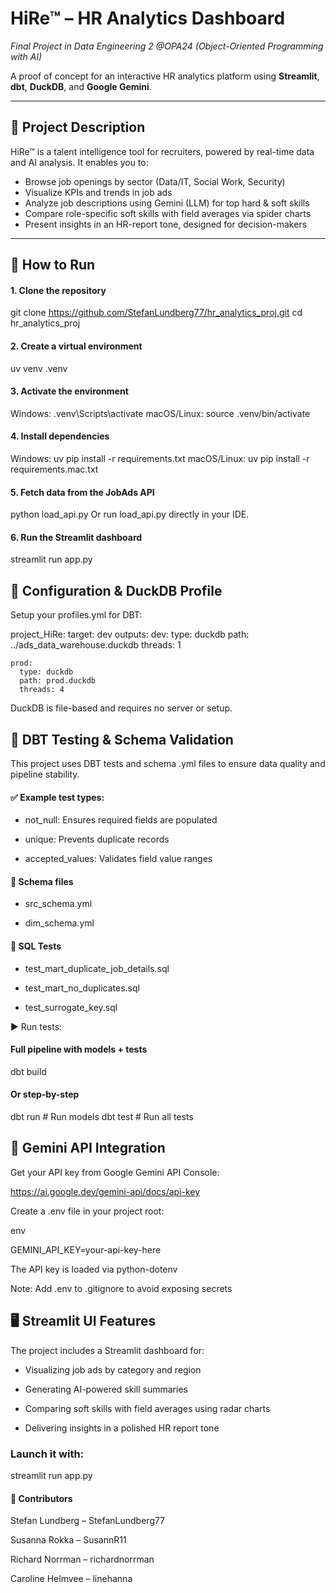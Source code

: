 # HiRe™ – HR Analytics Dashboard

_Final Project in Data Engineering 2 @OPA24 (Object-Oriented Programming with AI)_

A proof of concept for an interactive HR analytics platform using **Streamlit**, **dbt**, **DuckDB**, and **Google Gemini**.

---

## 📝 Project Description

HiRe™ is a talent intelligence tool for recruiters, powered by real-time data and AI analysis. It enables you to:

- Browse job openings by sector (Data/IT, Social Work, Security)
- Visualize KPIs and trends in job ads
- Analyze job descriptions using Gemini (LLM) for top hard & soft skills
- Compare role-specific soft skills with field averages via spider charts
- Present insights in an HR-report tone, designed for decision-makers

---

## 🚀 How to Run

#### 1. Clone the repository

git clone https://github.com/StefanLundberg77/hr_analytics_proj.git
cd hr_analytics_proj

#### 2. Create a virtual environment

uv venv .venv

#### 3. Activate the environment

Windows:
.venv\Scripts\activate
macOS/Linux:
source .venv/bin/activate

#### 4. Install dependencies

Windows:
uv pip install -r requirements.txt
macOS/Linux:
uv pip install -r requirements.mac.txt

#### 5. Fetch data from the JobAds API

python load_api.py
Or run load_api.py directly in your IDE.

#### 6. Run the Streamlit dashboard

streamlit run app.py

## 🔧 Configuration & DuckDB Profile

Setup your profiles.yml for DBT:

project_HiRe:
  target: dev
  outputs:
    dev:
      type: duckdb
      path: ../ads_data_warehouse.duckdb
      threads: 1

    prod:
      type: duckdb
      path: prod.duckdb
      threads: 4

DuckDB is file-based and requires no server or setup.

## 📄 DBT Testing & Schema Validation

This project uses DBT tests and schema .yml files to ensure data quality and pipeline stability.

#### ✅ Example test types:

- not_null: Ensures required fields are populated

- unique: Prevents duplicate records

- accepted_values: Validates field value ranges

#### 📂 Schema files

- src_schema.yml

- dim_schema.yml

#### 🧪 SQL Tests

- test_mart_duplicate_job_details.sql

- test_mart_no_duplicates.sql

- test_surrogate_key.sql

▶️ Run tests:

#### Full pipeline with models + tests
dbt build

#### Or step-by-step
dbt run      # Run models
dbt test     # Run all tests

## 🧠 Gemini API Integration

Get your API key from Google Gemini API Console:

https://ai.google.dev/gemini-api/docs/api-key

Create a .env file in your project root:

env

GEMINI_API_KEY=your-api-key-here

The API key is loaded via python-dotenv

Note: Add .env to .gitignore to avoid exposing secrets

## 🖥️ Streamlit UI Features

The project includes a Streamlit dashboard for:

- Visualizing job ads by category and region

- Generating AI-powered skill summaries

- Comparing soft skills with field averages using radar charts

- Delivering insights in a polished HR report tone

### Launch it with:

streamlit run app.py

#### 👥 Contributors

Stefan Lundberg – StefanLundberg77

Susanna Rokka – SusannR11

Richard Norrman – richardnorrman

Caroline Helmvee – linehanna


